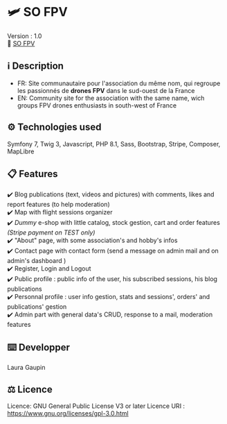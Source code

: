 # :small_airplane: SO FPV 
Version : 1.0 <br>
	:link: [SO FPV](https://www.sofpv.lauragaupin.fr/)

## :information_source: Description
-	FR: Site communautaire pour l'association du même nom, qui regroupe les passionnés de **drones FPV** dans le sud-ouest de la France
- EN: Community site for the association with the same name, wich groups FPV drones enthusiasts in south-west of France

## ⚙️ Technologies used 
Symfony 7, Twig 3, Javascript, PHP 8.1, Sass, Bootstrap, Stripe, Composer, MapLibre

## :clipboard: Features
:heavy_check_mark: Blog publications (text, videos and pictures) with comments, likes and report features (to help moderation) <br>
:heavy_check_mark: Map with flight sessions organizer <br>
:heavy_check_mark: *Dummy* e-shop with little catalog, stock gestion, cart and order features *(Stripe payment on TEST only)* <br>
:heavy_check_mark: "About" page, with some association's and hobby's infos <br>
:heavy_check_mark: Contact page with contact form (send a message on admin mail and on admin's dashboard ) <br>
:heavy_check_mark: Register, Login and Logout <br>
:heavy_check_mark: Public profile : public info of the user, his subscribed sessions, his blog publications <br>
:heavy_check_mark: Personnal profile : user info gestion, stats and sessions', orders' and publications' gestion <br>
:heavy_check_mark: Admin part with general data's CRUD, response to a mail, moderation features <br>


## :keyboard: Developper
Laura Gaupin

## :balance_scale: Licence
Licence: GNU General Public License V3 or later
Licence URI : https://www.gnu.org/licenses/gpl-3.0.html
